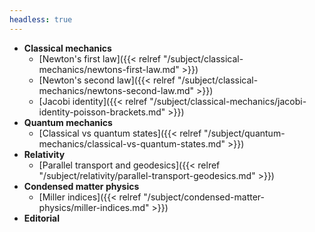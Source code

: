 ```yaml
---
headless: true
---
```


- **Classical mechanics**
  - [Newton's first law]({{< relref "/subject/classical-mechanics/newtons-first-law.md" >}})
  - [Newton's second law]({{< relref "/subject/classical-mechanics/newtons-second-law.md" >}})
  - [Jacobi identity]({{< relref "/subject/classical-mechanics/jacobi-identity-poisson-brackets.md" >}})
- **Quantum mechanics**
  - [Classical vs quantum states]({{< relref "/subject/quantum-mechanics/classical-vs-quantum-states.md" >}})
- **Relativity**
  - [Parallel transport and geodesics]({{< relref "/subject/relativity/parallel-transport-geodesics.md" >}})
- **Condensed matter physics**
  - [Miller indices]({{< relref "/subject/condensed-matter-physics/miller-indices.md" >}})
- **Editorial**
